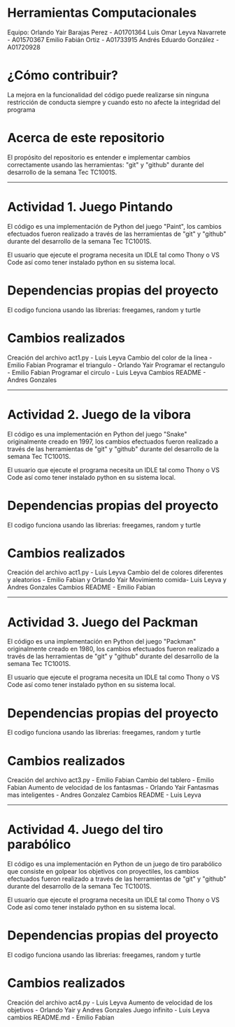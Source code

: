 # Herramientas Computacionales

Equipo:
Orlando Yair Barajas Perez - A01701364
Luis Omar Leyva Navarrete - A01570367
Emilio Fabián Ortiz - A01733915
Andrés Eduardo González - A01720928

# ¿Cómo contribuir?

La mejora en la funcionalidad del código puede realizarse sin ninguna restricción de conducta siempre y cuando esto no afecte la integridad del programa

# Acerca de este repositorio

El propósito del repositorio es entender e implementar cambios correctamente usando las herramientas: "git" y "github" durante del desarrollo de la semana Tec TC1001S.

-------------------------------------------------------------------------------------------------------------------------------------------------------------------

# Actividad 1. Juego Pintando

El código es una implementación de Python del juego "Paint", los cambios efectuados fueron realizado a través de las herramientas de "git" y "github" durante del desarrollo de la semana Tec TC1001S.

El usuario que ejecute el programa necesita un IDLE tal como Thony o VS Code así como tener instalado python en su sistema local.

# Dependencias propias del proyecto

El codigo funciona usando las librerias: freegames, random y turtle

# Cambios realizados

Creación del archivo act1.py - Luis Leyva
Cambio del color de la linea - Emilio Fabian
Programar el triangulo - Orlando Yair
Programar el rectangulo - Emilio Fabian
Programar el circulo - Luis Leyva
Cambios README - Andres Gonzales

-------------------------------------------------------------------------------------------------------------------------------------------------------------------

# Actividad 2. Juego de la vibora

El código es una implementación en Python del juego "Snake" originalmente creado en 1997, los cambios efectuados fueron realizado a través de las herramientas de "git" y "github" durante del desarrollo de la semana Tec TC1001S.

El usuario que ejecute el programa necesita un IDLE tal como Thony o VS Code así como tener instalado python en su sistema local.

# Dependencias propias del proyecto

El codigo funciona usando las librerias: freegames, random y turtle

# Cambios realizados

Creación del archivo act1.py - Luis Leyva
Cambio del de colores diferentes y aleatorios - Emilio Fabian y Orlando Yair
Movimiento comida- Luis Leyva y Andres Gonzales
Cambios README - Emilio Fabian


-------------------------------------------------------------------------------------------------------------------------------------------------------------------

# Actividad 3. Juego del Packman

El código es una implementación en Python del juego "Packman" originalmente creado en 1980, los cambios efectuados fueron realizado a través de las herramientas de "git" y "github" durante del desarrollo de la semana Tec TC1001S.

El usuario que ejecute el programa necesita un IDLE tal como Thony o VS Code así como tener instalado python en su sistema local.

# Dependencias propias del proyecto

El codigo funciona usando las librerias: freegames, random y turtle

# Cambios realizados

Creación del archivo act3.py - Emilio Fabian
Cambio del tablero - Emilio Fabian
Aumento de velocidad de los fantasmas - Orlando Yair
Fantasmas mas inteligentes - Andres Gonzalez
Cambios README - Luis Leyva

---------------------------------------------------------------------------------------------------------------------------------------------------------------------------

# Actividad 4. Juego del tiro parabólico

El código es una implementación en Python de un juego de tiro parabólico que consiste en golpear los objetivos con proyectiles, los cambios efectuados fueron realizado a través de las herramientas de "git" y "github" durante del desarrollo de la semana Tec TC1001S.

El usuario que ejecute el programa necesita un IDLE tal como Thony o VS Code así como tener instalado python en su sistema local.

# Dependencias propias del proyecto

El codigo funciona usando las librerias: freegames, random y turtle

# Cambios realizados

Creación del archivo act4.py - Luis Leyva 
Aumento de velocidad de los objetivos - Orlando Yair y Andres Gonzales
Juego infinito - Luis Leyva
cambios README.md - Emilio Fabian

